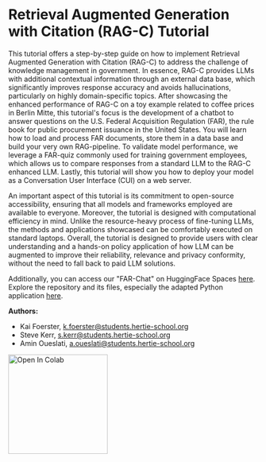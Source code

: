 # Retrieval Augmented Generation with Citation (RAG-C) Tutorial

This tutorial offers a step-by-step guide on how to implement Retrieval Augmented Generation with Citation (RAG-C) to address the challenge of knowledge management in government. In essence, RAG-C provides LLMs with additional contextual information through an external data base, which significantly improves response accuracy and avoids hallucinations, particularly on highly domain-specific topics. After showcasing the enhanced performance of RAG-C on a toy example related to coffee prices in Berlin Mitte, this tutorial's focus is the development of a chatbot to answer questions on the U.S. Federal Acquisition Regulation (FAR), the rule book for public procurement issuance in the United States. You will learn how to load and process FAR documents, store them in a data base and build your very own RAG-pipeline. To validate model performance, we leverage a FAR-quiz commonly used for training government employees, which allows us to compare responses from a standard LLM to the RAG-C enhanced LLM. Lastly, this tutorial will show you how to deploy your model as a Conversation User Interface (CUI) on a web server.

An important aspect of this tutorial is its commitment to open-source accessibility, ensuring that all models and frameworks employed are available to everyone. Moreover, the tutorial is designed with computational efficiency in mind. Unlike the resource-heavy process of fine-tuning LLMs, the methods and applications showcased can be comfortably executed on standard laptops. Overall, the tutorial is designed to provide users with clear understanding and a hands-on policy application of how LLM can be augmented to improve their reliability, relevance and privacy conformity, without the need to fall back to paid LLM solutions. 

Additionally, you can access our "FAR-Chat" on HuggingFace Spaces [here](https://huggingface.co/spaces/smkerr/rag-chat). Explore the repository and its files, especially the adapted Python application [here](https://huggingface.co/spaces/smkerr/rag-chat/tree/main).

**Authors:**

*   Kai Foerster, [k.foerster@students.hertie-school.org](mailto:k.foerster@students.hertie-school.org)
*   Steve Kerr, [s.kerr@students.hertie-school.org](mailto:s.kerr@students.hertie-school.org)
*   Amin Oueslati, [a.oueslati@students.hertie-school.org](mailto:a.oueslati@students.hertie-school.org)

<a href="https://colab.research.google.com/github/smkerr/tutorial-rag-c/blob/main/Tutorial_RAG_C.ipynb" target="_parent">
<img src="https://colab.research.google.com/assets/colab-badge.svg" alt="Open In Colab" width="200px"/></a>
